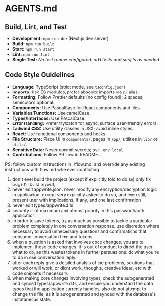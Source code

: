 # AGENTS.md

## Build, Lint, and Test

- **Development:** `npm run dev` (Next.js dev server)
- **Build:** `npm run build`
- **Start:** `npm run start`
- **Lint:** `npm run lint`
- **Single Test:** _No test runner configured; add tests and scripts as needed._

## Code Style Guidelines

- **Language:** TypeScript (strict mode, see `tsconfig.json`)
- **Imports:** Use ES modules; prefer absolute imports via `@/` alias.
- **Formatting:** Follow Prettier defaults (no config found); 2 spaces, semicolons optional.
- **Components:** Use PascalCase for React components and files.
- **Variables/Functions:** Use camelCase.
- **Types/Interfaces:** Use PascalCase.
- **Error Handling:** Prefer try/catch for async; surface user-friendly errors.
- **Tailwind CSS:** Use utility classes in JSX; avoid inline styles.
- **React:** Use functional components and hooks.
- **File Structure:** Place UI in `components/`, pages in `app/`, utilities in `lib/` or `utils/`.
- **Sensitive Data:** Never commit secrets; use `.env.local`.
- **Contributions:** Follow PR flow in README.

PS: follow custom instructions in ./flow.md, and override any existing instructions with flow.md wherever conflicting.


1. don't ever build the project (except if explicitly told to do so) only fix bugs I'll build myself,
2. never edit appwrite.json. never modify any encryption/decryption logic in application, except very explicitly asked to do so, and even still, present user with implications, if any, and one last confirmation
3. never edit types/appwrite.d.ts
4. security is of maximum and utmost priority in this password/auth application
5. in order to save tokens, try as much as possible to tackle a particular problem completely in one conversation response. use discretion where necessary to avoid unnecessary questions and confirmations that consume conversation time and tokens.
6. when a question is asked that involves code changes, you are to implement those code changes. it is out of conduct to direct the user what to do, as this wastes tokens in further persuasions. do what you're to do in one conversation reply.
7. after each reply give a detailed analyis of the problems, solutions that worked or will work, or didnt work, thoughts, creative ideas, etc with code snippets if necessary.
8. when making core changes involving types, check the autogenerated and synced types/appwrite.d.ts, and ensure you understand the data types that the application currenly handles. also do not attempt to change this file, as it is autogenerated and synced with the database's instataneous state.
